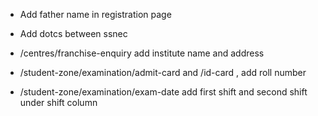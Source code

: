- Add father name in registration page
- Add dotcs between ssnec

- /centres/franchise-enquiry add institute name and address
- /student-zone/examination/admit-card and /id-card , add roll number
- /student-zone/examination/exam-date add first shift and second shift under shift column
